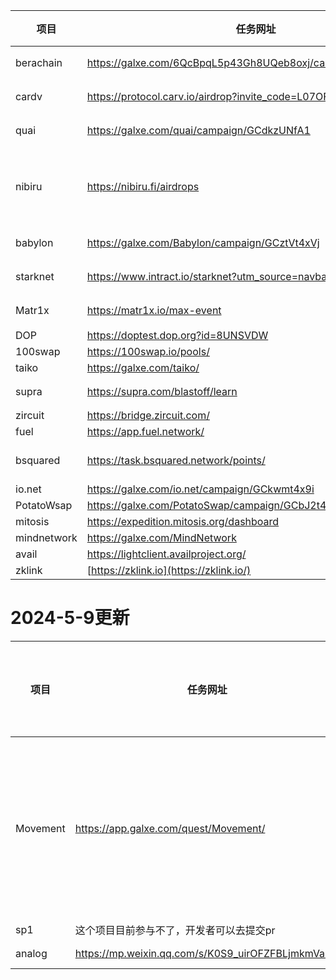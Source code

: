 



| 项目        | 任务网址                                                     | 官方推特或者其余相关地址 | 融资情况 | 评价                |
|-------------|--------------------------------------------------------------|------------------------|----------|---------------------|
| berachain   | https://galxe.com/6QcBpqL5p43Gh8UQeb8oxj/campaign/GCohYt4gsX   | https://twitter.com/berachain | 千万级别 |                     |
| cardv       | https://protocol.carv.io/airdrop?invite_code=L07OFF           | https://twitter.com/carv_official | 百万级别 |                     |
| quai        | https://galxe.com/quai/campaign/GCdkzUNfA1                    | https://twitter.com/QuaiNetwork | 百万级别 |                     |
| nibiru      | https://nibiru.fi/airdrops                                    | https://twitter.com/NibiruChain | 百万级别 | 已发币，垃圾中的极品    |
| babylon     | https://galxe.com/Babylon/campaign/GCztVt4xVj                 | https://twitter.com/babylon_chain | 百万级别 |                     |
| starknet    | https://www.intract.io/starknet?utm_source=navbar              | https://twitter.com/Starknet | 亿美元   |                     |
| Matr1x      | https://matr1x.io/max-event                                  | https://twitter.com/Matr1xOfficial | 不清楚   |                     |
| DOP         | https://doptest.dop.org?id=8UNSVDW                           | https://twitter.com/dop_org |          |                     |
| 100swap     | https://100swap.io/pools/                                    | https://testnet.inbrc.org/ |          |                     |
| taiko       | https://galxe.com/taiko/                                     | https://twitter.com/taikoxyz |          |                     |
| supra       | https://supra.com/blastoff/learn                             |                          | 2000万刀 |                     |
| zircuit     | https://bridge.zircuit.com/                                  |                          |          |                     |
| fuel        | https://app.fuel.network/                                    |                          |          |                     |
| bsquared    | https://task.bsquared.network/points/                         | https://medium.com/@shoebill.finance/shoebill-b%C2%B2-bsquared-odyssey-guide-5557518e3faf
| io.net      | https://galxe.com/io.net/campaign/GCkwmt4x9i                 |                          |          |                     |
| PotatoWsap  | https://galxe.com/PotatoSwap/campaign/GCbJ2t4fqP             |                          |          |                     |
| mitosis     | https://expedition.mitosis.org/dashboard                     |                          |          |                     |
| mindnetwork | https://galxe.com/MindNetwork                                |                          |          |                     |
|   avail     |https://lightclient.availproject.org/                       |https://twitter.com/AvailProject|
|   zklink      |[https://zklink.io](https://zklink.io/)   |



# 2024-5-9更新


| 项目        | 任务网址                                                     | 官方推特或者其余相关地址 | 融资情况 | 评价                |
|-------------|--------------------------------------------------------------|------------------------|----------|---------------------|
|Movement |https://app.galxe.com/quest/Movement/|4500万美元|这个项目建议长期交互追踪|
|sp1|这个项目目前参与不了，开发者可以去提交pr|
|analog |https://mp.weixin.qq.com/s/K0S9_uirOFZFBLjmkmVabw|1.6M $





